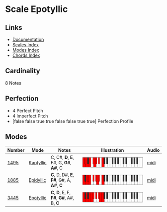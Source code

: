 # Scale Epotyllic

## Links

- [Documentation](README.md)
- [Scales Index](Scales.md)
- [Modes Index](Modes.md)
- [Chords Index](Chords.md)

## Cardinality

8 Notes

## Perfection

- 4 Perfect Pitch
- 4 Imperfect Pitch
- [false false true true false false true true] Perfection Profile

## Modes

| Number | Mode | Notes | Illustration | Audio |
|--------|------|-------|--------------|-------|
| [1495](https://ianring.com/musictheory/scales/1495) | [Kaptyllic](ModeKaptyllic.md) | C, C#, **D**, **E**, F#, G, **G#**, **A#**, C | ![CNaturalKaptyllic](ModeCNaturalKaptyllic.png) | [midi](https://github.com/edipermadi/music/blob/main/docs/ModeCNaturalKaptyllic.mid?raw=true) | 
| [1885](https://ianring.com/musictheory/scales/1885) | [Epidyllic](ModeEpidyllic.md) | **C**, D, D#, **E**, **F#**, G#, A, **A#**, **C** | ![CNaturalEpidyllic](ModeCNaturalEpidyllic.png) | [midi](https://github.com/edipermadi/music/blob/main/docs/ModeCNaturalEpidyllic.mid?raw=true) | 
| [3445](https://ianring.com/musictheory/scales/3445) | [Epotyllic](ModeEpotyllic.md) | **C**, **D**, E, F, **F#**, **G#**, A#, B, **C** | ![CNaturalEpotyllic](ModeCNaturalEpotyllic.png) | [midi](https://github.com/edipermadi/music/blob/main/docs/ModeCNaturalEpotyllic.mid?raw=true) | 
